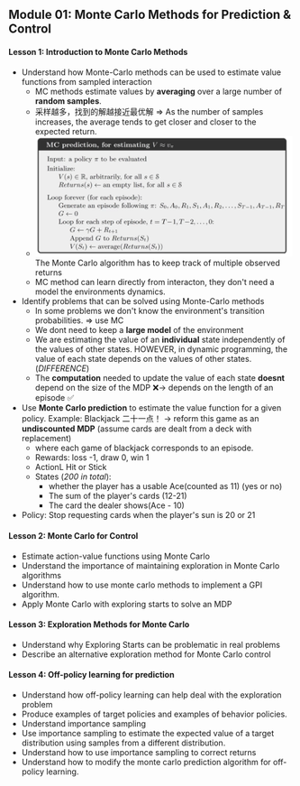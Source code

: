 ## Module 01: Monte Carlo Methods for Prediction & Control 
#### Lesson 1: Introduction to Monte Carlo Methods 
* Understand how Monte-Carlo methods can be used to estimate value functions from sampled interaction
  * MC methods estimate values by **averaging** over a large number of **random samples**.
  * 采样越多，找到的解越接近最优解 => As the number of samples increases, the average tends to get closer and closer to the expected return.
  * ![image](IMG/MC_algo.png)
  The Monte Carlo algorithm has to keep track of multiple observed returns
  * MC method can learn directly from interacton, they don't need a model the environments dynamics.
* Identify problems that can be solved using Monte-Carlo methods
  * In some problems we don't know the environment's transition probabilities. => use MC
  * We dont need to keep a **large model** of the environment
  * We are estimating the value of an **individual** state independently of the values of other states. HOWEVER, in dynamic programming, the value of each state depends on the values of other states. (*DIFFERENCE*)
  * The **computation** needed to update the value of each state **doesnt** depend on the size of the MDP ❌-> depends on the length of an episode ✅
* Use **Monte Carlo prediction** to estimate the value function for a given policy. 
Example: Blackjack 二十一点！ -> reform this game as an **undiscounted MDP** (assume cards are dealt from a deck with replacement)
  * where each game of blackjack corresponds to an episode.
  * Rewards: loss -1, draw 0, win 1
  * ActionL Hit or Stick
  * States (*200 in total*):
    * whether the player has a usable Ace(counted as 11) (yes or no)
    * The sum of the player's cards (12-21)
    *  The card the dealer shows(Ace - 10)
 *  Policy: Stop requesting cards when the player's sun is 20 or 21


#### Lesson 2: Monte Carlo for Control 
* Estimate action-value functions using Monte Carlo
* Understand the importance of maintaining exploration in Monte Carlo algorithms 
* Understand how to use monte carlo methods to implement a GPI algorithm. 
* Apply Monte Carlo with exploring starts to solve an MDP 

#### Lesson 3: Exploration Methods for Monte Carlo 
* Understand why Exploring Starts can be problematic in real problems 
* Describe an alternative exploration method for Monte Carlo control 

#### Lesson 4: Off-policy learning for prediction 
* Understand how off-policy learning can help deal with the exploration problem 
* Produce examples of target policies and examples of behavior policies.
* Understand importance sampling
* Use importance sampling to estimate the expected value of a target distribution using samples from a different distribution. 
* Understand how to use importance sampling to correct returns
* Understand how to modify the monte carlo prediction algorithm for off-policy learning. 